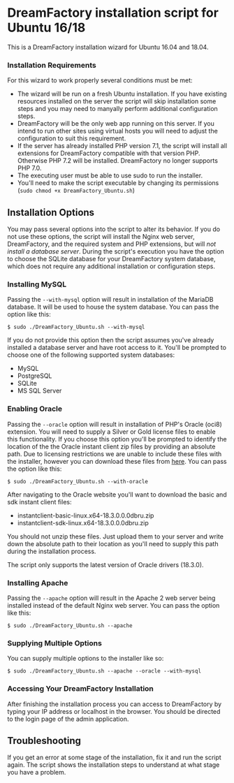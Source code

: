 # DreamFactory installation script for Ubuntu 16/18

This is a DreamFactory installation wizard for Ubuntu 16.04 and 18.04. 

### Installation Requirements 

For this wizard to work properly several conditions must be met:

* The wizard will be run on a fresh Ubuntu installation. If you have existing resources installed on the server the script will skip installation some steps and you may need to manyally perform additional configuration steps.
* DreamFactory will be the only web app running on this server. If you intend to run other sites using virtual hosts you will need to adjust the configuration to suit this requirement.
* If the server has already installed PHP version 7.1, the script will install all extensions for DreamFactory compatible with that version PHP. Otherwise PHP 7.2 will be installed. DreamFactory no longer supports PHP 7.0.
* The executing user must be able to use sudo to run the installer.
* You'll need to make the script executable by changing its permissions (`sudo chmod +x DreamFactory_Ubuntu.sh`)

## Installation Options

You may pass several options into the script to alter its behavior. If you do not use these options, the script will install the Nginx web server, DreamFactory, and the required system and PHP extensions, but will *not install a database server*. During the script's execution you have the option to choose the SQLite database for your DreamFactory system database, which does not require any additional installation or configuration steps.

### Installing MySQL

Passing the ```--with-mysql``` option will result in installation of the MariaDB database. It will be used to house the system database. You can pass the option like this:

    $ sudo ./DreamFactory_Ubuntu.sh --with-mysql

If you do not provide this option then the script assumes you've already installed a database server and have root access to it. You'll be prompted to choose one of the following supported system databases:

* MySQL
* PostgreSQL 
* SQLite
* MS SQL Server

### Enabling Oracle

Passing the ```--oracle``` option will result in installation of PHP's Oracle (oci8) extension. You will need to supply a Silver or Gold license files to enable this functionality. If you choose this option you'll be prompted to identify the location of the the Oracle instant client zip files by providing an absolute path. Due to licensing restrictions we are unable to include these files with the installer, however you can download these files from [here](https://www.oracle.com/technetwork/topics/linuxx86-64soft-092277.html). You can pass the option like this:

    $ sudo ./DreamFactory_Ubuntu.sh --with-oracle

After navigating to the Oracle website you'll want to download the basic and sdk instant client files:

* instantclient-basic-linux.x64-18.3.0.0.0dbru.zip
* instantclient-sdk-linux.x64-18.3.0.0.0dbru.zip

You should not unzip these files. Just upload them to your server and write down the absolute path to their location as you'll need to supply this path during the installation process.

The script only supports the latest version of Oracle drivers (18.3.0).

### Installing Apache

Passing the ```--apache``` option will result in the Apache 2 web server being installed instead of the default Nginx web server. You can pass the option like this:

    $ sudo ./DreamFactory_Ubuntu.sh --apache

### Supplying Multiple Options

You can supply multiple options to the installer like so:

    $ sudo ./DreamFactory_Ubuntu.sh --apache --oracle --with-mysql


### Accessing Your DreamFactory Installation

After finishing the installation process you can access to DreamFactory by typing your IP address or localhost in the browser. You should be directed to the login page of the admin application.

## Troubleshooting

If you get an error at some stage of the installation, fix it and run the script again. The script shows the installation steps to understand at what stage you have a problem.
